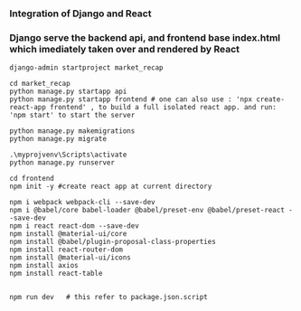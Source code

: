 
### Integration of Django and React
### Django serve the backend api, and frontend base index.html which imediately taken over and rendered by React 
```
django-admin startproject market_recap

cd market_recap
python manage.py startapp api
python manage.py startapp frontend # one can also use : 'npx create-react-app frontend' , to build a full isolated react app. and run: 'npm start' to start the server

python manage.py makemigrations
python manage.py migrate

.\myprojvenv\Scripts\activate
python manage.py runserver

cd frontend
npm init -y #create react app at current directory

npm i webpack webpack-cli --save-dev
npm i @babel/core babel-loader @babel/preset-env @babel/preset-react --save-dev
npm i react react-dom --save-dev
npm install @material-ui/core
npm install @babel/plugin-proposal-class-properties
npm install react-router-dom
npm install @material-ui/icons
npm install axios
npm install react-table


npm run dev   # this refer to package.json.script
```